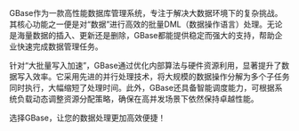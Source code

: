 GBase作为一款高性能数据库管理系统，专注于解决大数据环境下的复杂挑战。其核心功能之一便是对“数据”进行高效的批量DML（数据操作语言）处理。无论是海量数据的插入、更新还是删除，GBase都能提供稳定而强大的支持，帮助企业快速完成数据管理任务。

针对“大批量写入加速”，GBase通过优化内部算法与硬件资源利用，显著提升了数据写入效率。它采用先进的并行处理技术，将大规模的数据操作分解为多个子任务同时执行，大幅缩短了处理时间。此外，GBase还具备智能调度能力，可根据系统负载动态调整资源分配策略，确保在高并发场景下依然保持卓越性能。

选择GBase，让您的数据处理更加高效便捷！